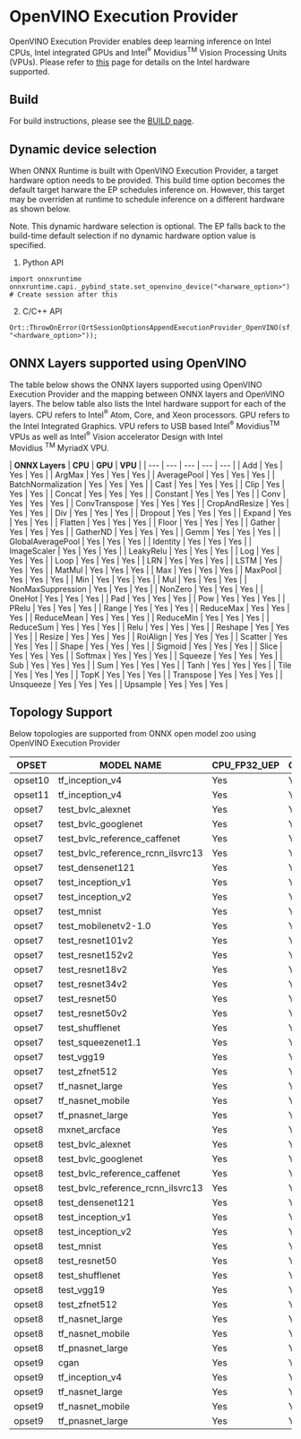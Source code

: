 # OpenVINO Execution Provider

OpenVINO Execution Provider enables deep learning inference on Intel CPUs, Intel integrated GPUs and Intel<sup>®</sup> Movidius<sup>TM</sup> Vision Processing Units (VPUs). Please refer to [this](https://software.intel.com/en-us/openvino-toolkit/hardware) page for details on the Intel hardware supported.

## Build
For build instructions, please see the [BUILD page](../../BUILD.md#openvino).

## Dynamic device selection
When ONNX Runtime is built with OpenVINO Execution Provider, a target hardware option needs to be provided. This build time option becomes the default target harware the EP schedules inference on. However, this target may be overriden at runtime to schedule inference on a different hardware as shown below.

Note. This dynamic hardware selection is optional. The EP falls back to the build-time default selection if no dynamic hardware option value is specified.
1. Python API
```
import onnxruntime
onnxruntime.capi._pybind_state.set_openvino_device("<harware_option>")
# Create session after this
```
2. C/C++ API
```
Ort::ThrowOnError(OrtSessionOptionsAppendExecutionProvider_OpenVINO(sf, "<hardware_option>"));
```

## ONNX Layers supported using OpenVINO

The table below shows the ONNX layers supported using OpenVINO Execution Provider and the mapping between ONNX layers and OpenVINO layers. The below table also lists the Intel hardware support for each of the layers. CPU refers to Intel<sup>®</sup>
Atom, Core, and Xeon processors. GPU refers to the Intel Integrated Graphics. VPU refers to USB based Intel<sup>®</sup> Movidius<sup>TM</sup>
VPUs as well as Intel<sup>®</sup> Vision accelerator Design with Intel Movidius <sup>TM</sup> MyriadX VPU.

| **ONNX Layers** | **CPU** | **GPU** | **VPU** |
| --- | --- | --- | --- | --- |
| Add | Yes | Yes | Yes |
| ArgMax | Yes | Yes | Yes |
| AveragePool | Yes | Yes | Yes |
| BatchNormalization | Yes | Yes | Yes |
| Cast | Yes | Yes | Yes |
| Clip | Yes | Yes | Yes |
| Concat | Yes | Yes | Yes |
| Constant | Yes | Yes | Yes |
| Conv | Yes | Yes | Yes |
| ConvTranspose | Yes | Yes | Yes |
| CropAndResize | Yes | Yes | Yes |
| Div | Yes | Yes | Yes |
| Dropout | Yes | Yes | Yes |
| Expand | Yes | Yes | Yes |
| Flatten | Yes | Yes | Yes |
| Floor | Yes | Yes | Yes |
| Gather | Yes | Yes | Yes |
| GatherND | Yes | Yes | Yes |
| Gemm | Yes | Yes | Yes |
| GlobalAveragePool | Yes | Yes | Yes |
| Identity | Yes | Yes | Yes |
| ImageScaler | Yes | Yes | Yes |
| LeakyRelu | Yes | Yes | Yes |
| Log | Yes | Yes | Yes |
| Loop | Yes | Yes | Yes |
| LRN | Yes | Yes | Yes |
| LSTM | Yes | Yes | Yes |
| MatMul | Yes | Yes | Yes |
| Max | Yes | Yes | Yes |
| MaxPool | Yes | Yes | Yes |
| Min | Yes | Yes | Yes |
| Mul | Yes | Yes | Yes |
| NonMaxSuppression | Yes | Yes | Yes |
| NonZero | Yes | Yes | Yes |
| OneHot | Yes | Yes | Yes |
| Pad | Yes | Yes | Yes |
| Pow | Yes | Yes | Yes |
| PRelu | Yes | Yes | Yes |
| Range | Yes | Yes | Yes |
| ReduceMax | Yes | Yes | Yes |
| ReduceMean | Yes | Yes | Yes |
| ReduceMin | Yes | Yes | Yes |
| ReduceSum | Yes | Yes | Yes |
| Relu | Yes | Yes | Yes |
| Reshape | Yes | Yes | Yes |
| Resize | Yes | Yes | Yes |
| RoiAlign | Yes | Yes | Yes |
| Scatter | Yes | Yes | Yes |
| Shape | Yes | Yes | Yes |
| Sigmoid | Yes | Yes | Yes |
| Slice | Yes | Yes | Yes |
| Softmax | Yes | Yes | Yes |
| Squeeze | Yes | Yes | Yes |
| Sub | Yes | Yes | Yes |
| Sum | Yes | Yes | Yes |
| Tanh | Yes | Yes | Yes |
| Tile | Yes | Yes | Yes |
| TopK | Yes | Yes | Yes |
| Transpose | Yes | Yes | Yes |
| Unsqueeze | Yes | Yes | Yes |
| Upsample | Yes | Yes | Yes |


## Topology Support

Below topologies are supported from ONNX open model zoo using OpenVINO Execution Provider

| **OPSET** | **MODEL NAME** | **CPU_FP32_UEP** | **GPU_FP16_UEP** | **GPU_FP32_UEP** | **MYRIAD_FP16_UEP** |
| --- | --- | --- | --- | --- | --- |
| opset10 | tf_inception_v4 | Yes | Yes | Yes | Yes |
| opset11 | tf_inception_v4 | Yes | Yes | Yes | Yes |
| opset7 | test_bvlc_alexnet | Yes | Yes | Yes | Yes |
| opset7 | test_bvlc_googlenet | Yes | Yes | Yes | Yes |
| opset7 | test_bvlc_reference_caffenet | Yes | Yes | Yes | Yes |
| opset7 | test_bvlc_reference_rcnn_ilsvrc13 | Yes | Yes | Yes | Yes |
| opset7 | test_densenet121 | Yes | Yes | Yes | Yes |
| opset7 | test_inception_v1 | Yes | Yes | Yes | Yes |
| opset7 | test_inception_v2 | Yes | Yes | Yes | Yes |
| opset7 | test_mnist | Yes | Yes | Yes | Yes |
| opset7 | test_mobilenetv2-1.0 | Yes | Yes | Yes | Yes |
| opset7 | test_resnet101v2 | Yes | Yes | Yes | Yes |
| opset7 | test_resnet152v2 | Yes | Yes | Yes | Yes |
| opset7 | test_resnet18v2 | Yes | Yes | Yes | Yes |
| opset7 | test_resnet34v2 | Yes | Yes | Yes | Yes |
| opset7 | test_resnet50 | Yes | Yes | Yes | Yes |
| opset7 | test_resnet50v2 | Yes | Yes | Yes | Yes |
| opset7 | test_shufflenet | Yes | Yes | Yes | Yes |
| opset7 | test_squeezenet1.1 | Yes | Yes | Yes | Yes |
| opset7 | test_vgg19 | Yes | Yes | Yes | Yes |
| opset7 | test_zfnet512 | Yes | Yes | Yes | Yes |
| opset7 | tf_nasnet_large | Yes | Yes | Yes | Yes |
| opset7 | tf_nasnet_mobile | Yes | Yes | Yes | Yes |
| opset7 | tf_pnasnet_large | Yes | Yes | Yes | Yes |
| opset8 | mxnet_arcface | Yes | Yes | Yes | Yes |
| opset8 | test_bvlc_alexnet | Yes | Yes | Yes | Yes |
| opset8 | test_bvlc_googlenet | Yes | Yes | Yes | Yes |
| opset8 | test_bvlc_reference_caffenet | Yes | Yes | Yes | Yes |
| opset8 | test_bvlc_reference_rcnn_ilsvrc13 | Yes | Yes | Yes | Yes |
| opset8 | test_densenet121 | Yes | Yes | Yes | Yes |
| opset8 | test_inception_v1 | Yes | Yes | Yes | Yes |
| opset8 | test_inception_v2 | Yes | Yes | Yes | Yes |
| opset8 | test_mnist | Yes | Yes | Yes | Yes |
| opset8 | test_resnet50 | Yes | Yes | Yes | Yes |
| opset8 | test_shufflenet | Yes | Yes | Yes | Yes |
| opset8 | test_vgg19 | Yes | Yes | Yes | Yes |
| opset8 | test_zfnet512 | Yes | Yes | Yes | Yes |
| opset8 | tf_nasnet_large | Yes | Yes | Yes | Yes |
| opset8 | tf_nasnet_mobile | Yes | Yes | Yes | Yes |
| opset8 | tf_pnasnet_large | Yes | Yes | Yes | Yes |
| opset9 | cgan | Yes | Yes | Yes | No |
| opset9 | tf_inception_v4 | Yes | Yes | Yes | Yes |
| opset9 | tf_nasnet_large | Yes | Yes | Yes | Yes |
| opset9 | tf_nasnet_mobile | Yes | Yes | Yes | Yes |
| opset9 | tf_pnasnet_large | Yes | Yes | Yes | Yes |
